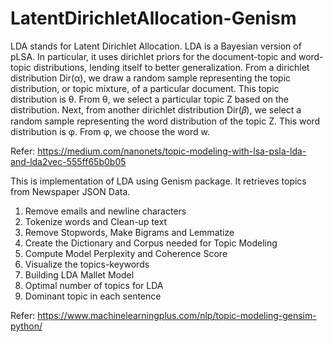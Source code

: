 # LatentDirichletAllocation-Genism

LDA stands for Latent Dirichlet Allocation. LDA is a Bayesian version of pLSA. In particular, it uses dirichlet priors for the document-topic and word-topic distributions, lending itself to better generalization.
From a dirichlet distribution Dir(α), we draw a random sample representing the topic distribution, or topic mixture, of a particular document. This topic distribution is θ. From θ, we select a particular topic Z based on the distribution.
Next, from another dirichlet distribution Dir(𝛽), we select a random sample representing the word distribution of the topic Z. This word distribution is φ. From φ, we choose the word w.



Refer: https://medium.com/nanonets/topic-modeling-with-lsa-psla-lda-and-lda2vec-555ff65b0b05


This is implementation of LDA using Genism package. It retrieves topics from Newspaper JSON Data.
1) Remove emails and newline characters
2) Tokenize words and Clean-up text
3) Remove Stopwords, Make Bigrams and Lemmatize
4) Create the Dictionary and Corpus needed for Topic Modeling
5) Compute Model Perplexity and Coherence Score
6) Visualize the topics-keywords
7) Building LDA Mallet Model
8) Optimal number of topics for LDA
9) Dominant topic in each sentence

Refer: https://www.machinelearningplus.com/nlp/topic-modeling-gensim-python/
